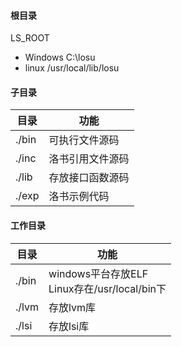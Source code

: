 #### 根目录
LS_ROOT 
+ Windows C:\losu
+ linux /usr/local/lib/losu
#### 子目录
| 目录    | 功能       |
|-------|----------|
| ./bin | 可执行文件源码  |
| ./inc | 洛书引用文件源码 |
| ./lib | 存放接口函数源码 |
| ./exp | 洛书示例代码   |
#### 工作目录
| 目录    | 功能               |
|-------|------------------|
| ./bin | windows平台存放ELF<br>Linux存在/usr/local/bin下 |
| ./lvm | 存放lvm库           |
| ./lsi | 存放lsi库           |
